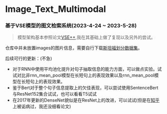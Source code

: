 # Image_Text_Multimodal

### 基于VSE模型的图文检索系统(2023-4-24 ~ 2023-5-28) 
> 模型架构基本参照论文[VSE++](https://github.com/fartashf/vsepp),我在其基础上做了复现以及另外的尝试。

仓库中并未放置images的图片信息，需要自行下载[斯坦福划分数据集](https://cs.stanford.edu/people/karpathy/deepimagesent/)。

后续可行的更新：(不急)
- 对于RNN中使用平均池化提升对句子抽取信息的能力方面，可以做点实验。试试对比非rnn_mean_pool模型在长短句上的表现效果以及rnn_mean_pool模型在长短句上的表现效果。
- 鉴于Bert对于整个句子信息提取上的欠佳表现，可以尝试使用SentenceBert与ResNet152集合试试，也可以看看T5试试
- 在2017年更新的DenseNet貌似是在ResNet上的改进，可以试试(但是在[知乎](https://zhuanlan.zhihu.com/p/37189203)上被诟病过，我还没细看论文)








